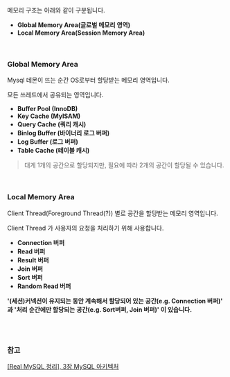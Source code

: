 메모리 구조는 아래와 같이 구분됩니다.

- **Global Memory Area(글로벌 메모리 영역)**
- **Local Memory Area(Session Memory Area)**

<br>

### Global Memory Area

Mysql 데몬이 뜨는 순간 OS로부터 할당받는 메모리 영역입니다.

모든 쓰레드에서 공유되는 영역입니다.

- **Buffer Pool (InnoDB)**
- **Key Cache (MyISAM)**
- **Query Cache (쿼리 캐시)**
- **Binlog Buffer (바이너리 로그 버퍼)**
- **Log Buffer (로그 버퍼)**
- **Table Cache (테이블 캐시)**

> 대게 1개의 공간으로 할당되지만, 필요에 따라 2개의 공간이 할당될 수 있습니다.

<br>

### Local Memory Area

Client Thread(Foreground Thread(?)) 별로 공간을 할당받는 메모리 영역입니다.

Client Thread 가 사용자의 요청을 처리하기 위해 사용합니다. 

- **Connection 버퍼**
- **Read 버퍼**
- **Result 버퍼**
- **Join 버퍼**
- **Sort 버퍼**
- **Random Read 버퍼**

**'(세션)커넥션이 유지되는 동안 계속해서 할당되어 있는 공간(e.g. Connection 버퍼)' 과 '처리 순간에만 할당되는 공간(e.g. Sort버퍼, Join 버퍼)' 이 있습니다.**

<br><br>

### 참고

[[Real MySQL 정리], 3장 MySQL 아키텍처](https://junghyungil.tistory.com/135)